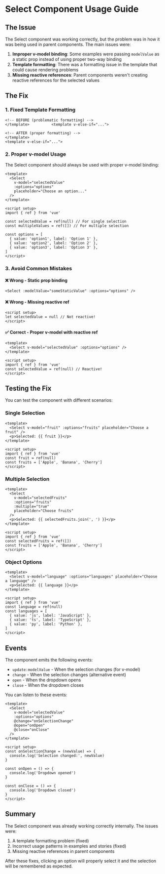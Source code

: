 # Select Component Usage Guide

## The Issue

The Select component was working correctly, but the problem was in how it was being used in parent components. The main issues were:

1. **Improper v-model binding**: Some examples were passing `modelValue` as a static prop instead of using proper two-way binding
2. **Template formatting**: There was a formatting issue in the template that could cause rendering problems
3. **Missing reactive references**: Parent components weren't creating reactive references for the selected values

## The Fix

### 1. Fixed Template Formatting

```vue
<!-- BEFORE (problematic formatting) -->
</template>          <template v-else-if="...">

<!-- AFTER (proper formatting) -->
</template>
<template v-else-if="...">
```

### 2. Proper v-model Usage

The Select component should always be used with proper v-model binding:

```vue
<template>
  <Select 
    v-model="selectedValue"
    :options="options"
    placeholder="Choose an option..."
  />
</template>

<script setup>
import { ref } from 'vue'

const selectedValue = ref(null) // For single selection
const multipleValues = ref([]) // For multiple selection

const options = [
  { value: 'option1', label: 'Option 1' },
  { value: 'option2', label: 'Option 2' },
  { value: 'option3', label: 'Option 3' },
]
</script>
```

### 3. Avoid Common Mistakes

#### ❌ Wrong - Static prop binding
```vue
<Select :modelValue="someStaticValue" :options="options" />
```

#### ❌ Wrong - Missing reactive ref
```vue
<script setup>
let selectedValue = null // Not reactive!
</script>
```

#### ✅ Correct - Proper v-model with reactive ref
```vue
<template>
  <Select v-model="selectedValue" :options="options" />
</template>

<script setup>
import { ref } from 'vue'
const selectedValue = ref(null) // Reactive!
</script>
```

## Testing the Fix

You can test the component with different scenarios:

### Single Selection
```vue
<template>
  <Select v-model="fruit" :options="fruits" placeholder="Choose a fruit" />
  <p>Selected: {{ fruit }}</p>
</template>

<script setup>
import { ref } from 'vue'
const fruit = ref(null)
const fruits = ['Apple', 'Banana', 'Cherry']
</script>
```

### Multiple Selection
```vue
<template>
  <Select 
    v-model="selectedFruits" 
    :options="fruits" 
    :multiple="true"
    placeholder="Choose fruits" 
  />
  <p>Selected: {{ selectedFruits.join(', ') }}</p>
</template>

<script setup>
import { ref } from 'vue'
const selectedFruits = ref([])
const fruits = ['Apple', 'Banana', 'Cherry']
</script>
```

### Object Options
```vue
<template>
  <Select v-model="language" :options="languages" placeholder="Choose a language" />
  <p>Selected: {{ language }}</p>
</template>

<script setup>
import { ref } from 'vue'
const language = ref(null)
const languages = [
  { value: 'js', label: 'JavaScript' },
  { value: 'ts', label: 'TypeScript' },
  { value: 'py', label: 'Python' },
]
</script>
```

## Events

The component emits the following events:
- `update:modelValue` - When the selection changes (for v-model)
- `change` - When the selection changes (alternative event)
- `open` - When the dropdown opens
- `close` - When the dropdown closes

You can listen to these events:

```vue
<template>
  <Select 
    v-model="selectedValue"
    :options="options"
    @change="onSelectionChange"
    @open="onOpen"
    @close="onClose"
  />
</template>

<script setup>
const onSelectionChange = (newValue) => {
  console.log('Selection changed:', newValue)
}

const onOpen = () => {
  console.log('Dropdown opened')
}

const onClose = () => {
  console.log('Dropdown closed')
}
</script>
```

## Summary

The Select component was already working correctly internally. The issues were:
1. A template formatting problem (fixed)
2. Incorrect usage patterns in examples and stories (fixed)
3. Missing reactive references in parent components

After these fixes, clicking an option will properly select it and the selection will be remembered as expected.
